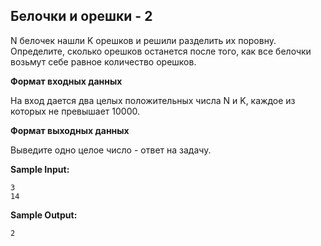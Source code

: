 ## Белочки и орешки - 2

N белочек нашли K орешков и решили разделить их поровну. Определите, сколько орешков останется после того, как все белочки возьмут себе равное количество орешков.

**Формат входных данных**

На вход дается два целых положительных числа N и K, каждое из которых не превышает 10000.

**Формат выходных данных**

Выведите одно целое число - ответ на задачу.

**Sample Input:**

```
3
14
```


**Sample Output:**

```
2
```


